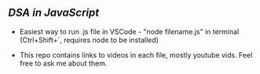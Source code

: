 ## *DSA in JavaScript*

- Easiest way to run .js file in VSCode - "node filename.js" in terminal (Ctrl+Shift+`, requires node to be installed)

- This repo contains links to videos in each file, mostly youtube vids. Feel free to ask me about them.


